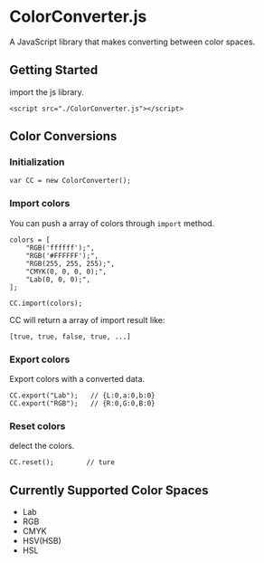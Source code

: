 # ColorConverter.js

A JavaScript library that makes converting between color spaces.

## Getting Started

import the js library.

`<script src="./ColorConverter.js"></script>`

## Color Conversions

### Initialization

`var CC = new ColorConverter();`

### Import colors

You can push a array of colors through `import` method.

```
colors = [
    "RGB('ffffff');",
    "RGB('#FFFFFF');",
    "RGB(255, 255, 255);",
    "CMYK(0, 0, 0, 0);",
    "Lab(0, 0, 0);",
];

CC.import(colors);
```

CC will return a array of import result like:

`[true, true, false, true, ...]`

### Export colors

Export colors with a converted data.

```
CC.export("Lab");   // {L:0,a:0,b:0}
CC.export("RGB");   // {R:0,G:0,B:0}
```

### Reset colors

delect the colors.

```
CC.reset();        // ture
```

## Currently Supported Color Spaces

* Lab
* RGB
* CMYK
* HSV(HSB)
* HSL